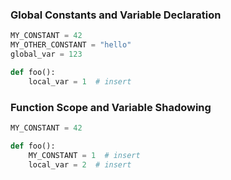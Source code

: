 ### Global Constants and Variable Declaration

```python
MY_CONSTANT = 42
MY_OTHER_CONSTANT = "hello"
global_var = 123

def foo():
    local_var = 1  # insert
```

### Function Scope and Variable Shadowing
```python
MY_CONSTANT = 42

def foo():
    MY_CONSTANT = 1  # insert
    local_var = 2  # insert
```
